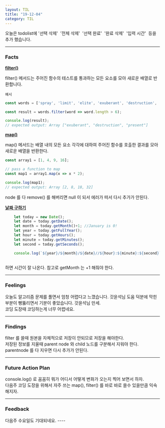 ```yaml
---
layout: TIL
title: "19-12-04"
category: TIL
---
```


오늘은 todolist에 '선택 삭제' &nbsp;'전체 삭제' &nbsp;'선택 완료' &nbsp;'완료 삭제' &nbsp;'입력 시간'&nbsp; 등을 추가 했습니다.

---

<h3>Facts</h3>



<strong>[filter()](https://developer.mozilla.org/ko/docs/Web/JavaScript/Reference/Global_Objects/Array/filter)</strong>

filter() 메서드는 주어진 함수의 테스트를 통과하는 모든 요소를 모아 새로운 배열로 반환합니다.

`예시`
```javascript
const words = ['spray', 'limit', 'elite', 'exuberant', 'destruction', 'present'];

const result = words.filter(word => word.length > 6);

console.log(result);
// expected output: Array ["exuberant", "destruction", "present"]
```
<strong>[map()](https://developer.mozilla.org/ko/docs/Web/JavaScript/Reference/Global_Objects/Array/map)</strong> 

map() 메서드는 배열 내의 모든 요소 각각에 대하여 주어진 함수를 호출한 결과를 모아 새로운 배열을 반환한다.

```javascript
const array1 = [1, 4, 9, 16];

// pass a function to map
const map1 = array1.map(x => x * 2);

console.log(map1);
// expected output: Array [2, 8, 18, 32]

```

node 를 다 remove() 를 해버리면  null 이 되서 에러가 떠서 다시 추가가 안된다. 


<strong>[날짜 구하기](https://developer.mozilla.org/ko/docs/Web/JavaScript/Reference/Global_Objects/Date)</strong>

```javascript
    let today = new Date();
    let date = today.getDate();
    let month = today.getMonth()+1; //January is 0!
    let year = today.getFullYear();
    let hour = today.getHours();    
    let minute = today.getMinutes();
    let second = today.getSeconds();

    console.log(`${year}/${month}/${date}//${hour}:${minute}:${second}`);
    
```
하면 시간이 잘 나온다. 참고로 getMonth 는 +1 해줘야 한다.

---

<h3>Feelings</h3> 오늘도 알고리즘 문제를 풀면서 엄청 어렵다고 느꼈습니다. 갓윤석님 도움 덕분에 막힌 부분이 뻥뚫리면서 기분이 좋았습니다. 갓윤석님 만세.
</br>코딩 도장때 코딩하는게 너무 어렵네요.

---

<h3>Findings</h3>
filter 를 쓸때 원본을 자체적으로 저장이 안되므로 저장을 해야한다.<br/>
저장된 정보를 지울때 parent node 와 child 노드를 구분해서 지워야 한다. parentnode 를 다 지우면 다시 추가가 안된다.  

---

<h3>Future Action Plan</h3> 
console.log() 로 꼼꼼히 뭐가 어디서 어떻게 변화가 오는지 찍어 보면서 하자.
</br>
다음주 코딩 도장을 위해서 자주 쓰는 map(), filter() 를 바로 바로 쓸수 있을만큼 익숙해지자. 

---

<h3>Feedback</h3> 
다음주 수요일도 기대되네요.
----